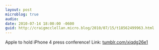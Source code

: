 ```yaml
---
layout: post
microblog: true
audio: 
date: 2010-07-14 18:00:00 -0600
guid: http://craigmcclellan.micro.blog/2010/07/15/t18562499963.html
---
```

Apple to hold iPhone 4 press conference! Link: [tumblr.com/xiqdg26e1](http://tumblr.com/xiqdg26e1)
